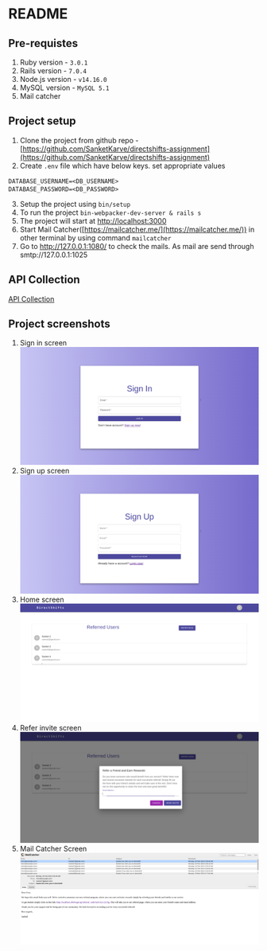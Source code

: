 # README

## Pre-requistes

1. Ruby version - `3.0.1`
2. Rails version - `7.0.4`
3. Node.js version - `v14.16.0`
4. MySQL version - `MySQL 5.1`
5. Mail catcher

## Project setup

1. Clone the project from github repo - [https://github.com/SanketKarve/directshifts-assignment](https://github.com/SanketKarve/directshifts-assignment)
2. Create `.env` file which have below keys. set appropriate values
```
DATABASE_USERNAME=<DB_USERNAME>
DATABASE_PASSWORD=<DB_PASSWORD>
```
3. Setup the project using `bin/setup`
4. To run the project `bin-webpacker-dev-server & rails s`
5. The project will start at [http://localhost:3000](http://localhost:3000)
6. Start Mail Catcher([https://mailcatcher.me/](https://mailcatcher.me/)) in other terminal by using command `mailcatcher`
7. Go to http://127.0.0.1:1080/ to check the mails. As mail are send through smtp://127.0.0.1:1025

## API Collection

[API Collection](./api-collection.json)

## Project screenshots

1. Sign in screen
![Sign in screen](./screenshots/signin-screen.png)
2. Sign up screen
![Sign up screen](./screenshots/signup-screen.png)
3. Home screen
![Home screen](./screenshots/home-screen.png)
4. Refer invite screen
![Refer invite screen](./screenshots/refer-popup.png)
5. Mail Catcher Screen
![Mail Catcher Screen](./screenshots/mail-screen.png)